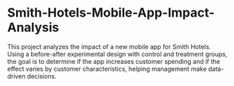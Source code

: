 # Smith-Hotels-Mobile-App-Impact-Analysis
This project analyzes the impact of a new mobile app for Smith Hotels. Using a before-after experimental design with control and treatment groups, the goal is to determine if the app increases customer spending and if the effect varies by customer characteristics, helping management make data-driven decisions.
